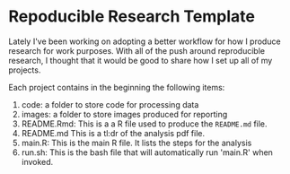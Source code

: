 # Repoducible Research Template

Lately I've been working on adopting a better workflow for how I produce
research for work purposes. With all of the push around reproducible
research, I thought that it would be good to share how I set up all of
my projects.

Each project contains in the beginning the following items:

1. code: a folder to store code for processing data
2. images: a folder to store images produced for reporting
3. README.Rmd: This is a a R file used to produce the `README.md` file.
4. README.md This is a tl:dr of the analysis pdf file.
5. main.R: This is the main R file. It lists the steps for the analysis
6. run.sh: This is the bash file that will automatically run 'main.R' when
invoked.
